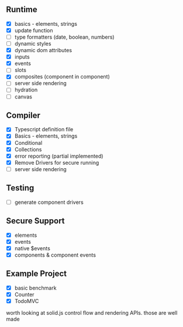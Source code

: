 ## Runtime

- [x] basics - elements, strings
- [x] update function
- [ ] type formatters (date, boolean, numbers)
- [ ] dynamic styles
- [x] dynamic dom attributes
- [x] inputs
- [x] events
- [ ] slots
- [x] composites (component in component)
- [ ] server side rendering
- [ ] hydration
- [ ] canvas

## Compiler

- [x] Typescript definition file
- [x] Basics - elements, strings
- [x] Conditional
- [x] Collections
- [x] error reporting (partial implemented)
- [x] Remove Drivers for secure running
- [ ] server side rendering

## Testing

- [ ] generate component drivers

## Secure Support

- [x] elements
- [x] events
- [x] native $events
- [x] components & component events

## Example Project

- [x] basic benchmark
- [x] Counter
- [x] TodoMVC

worth looking at solid.js control flow and rendering APIs. those are well made
